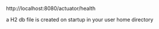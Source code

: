 http://localhost:8080/actuator/health

a H2 db file is created on startup in your user home directory

 